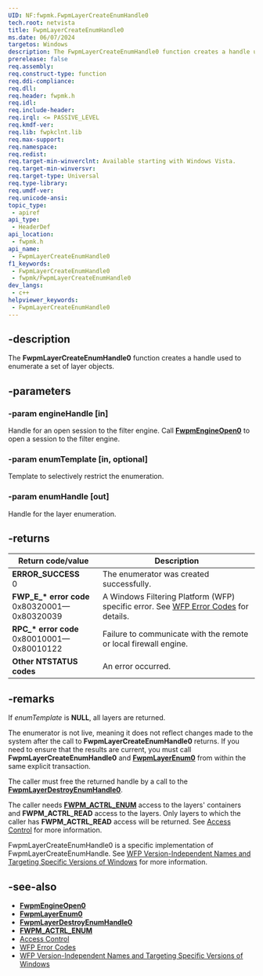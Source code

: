 ```yaml
---
UID: NF:fwpmk.FwpmLayerCreateEnumHandle0
tech.root: netvista
title: FwpmLayerCreateEnumHandle0
ms.date: 06/07/2024
targetos: Windows
description: The FwpmLayerCreateEnumHandle0 function creates a handle used to enumerate a set of layer objects.
prerelease: false
req.assembly: 
req.construct-type: function
req.ddi-compliance: 
req.dll: 
req.header: fwpmk.h
req.idl: 
req.include-header: 
req.irql: <= PASSIVE_LEVEL
req.kmdf-ver: 
req.lib: fwpkclnt.lib
req.max-support: 
req.namespace: 
req.redist: 
req.target-min-winverclnt: Available starting with Windows Vista.
req.target-min-winversvr: 
req.target-type: Universal
req.type-library: 
req.umdf-ver: 
req.unicode-ansi: 
topic_type:
 - apiref
api_type:
 - HeaderDef
api_location:
 - fwpmk.h
api_name:
 - FwpmLayerCreateEnumHandle0
f1_keywords:
 - FwpmLayerCreateEnumHandle0
 - fwpmk/FwpmLayerCreateEnumHandle0
dev_langs:
 - c++
helpviewer_keywords:
 - FwpmLayerCreateEnumHandle0
---
```


## -description

The **FwpmLayerCreateEnumHandle0** function creates a handle used to enumerate a set of layer objects.

## -parameters

### -param engineHandle [in]

Handle for an open session to the filter engine. Call **[FwpmEngineOpen0](nf-fwpmk-fwpmengineopen0.md)** to open a session to the filter engine.

### -param enumTemplate [in, optional]

Template to selectively restrict the enumeration.

### -param enumHandle [out]

Handle for the layer enumeration.

## -returns

| Return code/value | Description |
|---|---|
| **ERROR_SUCCESS**<br>0 | The enumerator was created successfully. |
| **FWP_E_\* error code**<br>0x80320001—0x80320039 | A Windows Filtering Platform (WFP) specific error. See [WFP Error Codes](/windows/win32/fwp/wfp-error-codes) for details. |
| **RPC_\* error code**<br>0x80010001—0x80010122 | Failure to communicate with the remote or local firewall engine. |
| **Other NTSTATUS codes** | An error occurred. |

## -remarks

If *enumTemplate* is **NULL**, all layers are returned.

The enumerator is not live, meaning it does not reflect changes made to the system after the call to **FwpmLayerCreateEnumHandle0** returns. If you need to ensure that the results are current, you must call **FwpmLayerCreateEnumHandle0** and **[FwpmLayerEnum0](nf-fwpmk-fwpmlayerenum0.md)** from within the same explicit transaction.

The caller must free the returned handle by a call to the **[FwpmLayerDestroyEnumHandle0](nf-fwpmk-fwpmlayerdestroyenumhandle0.md)**.

The caller needs **[FWPM_ACTRL_ENUM](/windows/desktop/FWP/access-right-identifiers)** access to the layers' containers and **FWPM_ACTRL_READ** access to the layers. Only layers to which the caller has **FWPM_ACTRL_READ** access will be returned. See [Access Control](/windows/desktop/FWP/access-control) for more information.

FwpmLayerCreateEnumHandle0 is a specific implementation of FwpmLayerCreateEnumHandle. See [WFP Version-Independent Names and Targeting Specific Versions of Windows](/windows/desktop/FWP/wfp-version-independent-names-and-targeting-specific-versions-of-windows) for more information.

## -see-also

- **[FwpmEngineOpen0](nf-fwpmk-fwpmengineopen0.md)**
- **[FwpmLayerEnum0](nf-fwpmk-fwpmlayerenum0.md)**
- **[FwpmLayerDestroyEnumHandle0](nf-fwpmk-fwpmlayerdestroyenumhandle0.md)**
- **[FWPM_ACTRL_ENUM](/windows/desktop/FWP/access-right-identifiers)**
- [Access Control](/windows/desktop/FWP/access-control)
- [WFP Error Codes](/windows/win32/fwp/wfp-error-codes)
- [WFP Version-Independent Names and Targeting Specific Versions of Windows](/windows/desktop/FWP/wfp-version-independent-names-and-targeting-specific-versions-of-windows)
